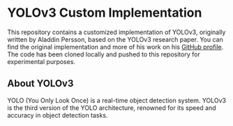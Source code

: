 # YOLOv3 Custom Implementation

This repository contains a customized implementation of YOLOv3, originally written by Aladdin Persson, based on the YOLOv3 research paper. You can find the original implementation and more of his work on his [GitHub profile](https://github.com/aladdinpersson). The code has been cloned locally and pushed to this repository for experimental purposes.

## About YOLOv3

YOLO (You Only Look Once) is a real-time object detection system. YOLOv3 is the third version of the YOLO architecture, renowned for its speed and accuracy in object detection tasks.
